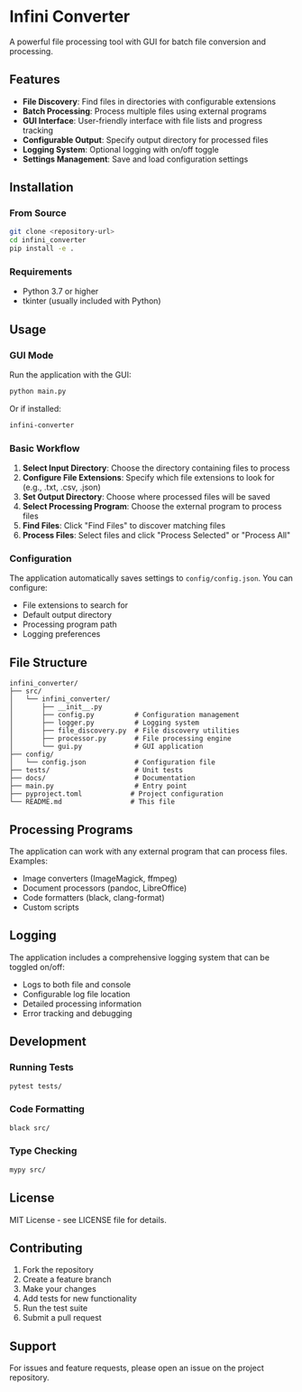 # Infini Converter

A powerful file processing tool with GUI for batch file conversion and processing.

## Features

- **File Discovery**: Find files in directories with configurable extensions
- **Batch Processing**: Process multiple files using external programs
- **GUI Interface**: User-friendly interface with file lists and progress tracking
- **Configurable Output**: Specify output directory for processed files
- **Logging System**: Optional logging with on/off toggle
- **Settings Management**: Save and load configuration settings

## Installation

### From Source

```bash
git clone <repository-url>
cd infini_converter
pip install -e .
```

### Requirements

- Python 3.7 or higher
- tkinter (usually included with Python)

## Usage

### GUI Mode

Run the application with the GUI:

```bash
python main.py
```

Or if installed:

```bash
infini-converter
```

### Basic Workflow

1. **Select Input Directory**: Choose the directory containing files to process
2. **Configure File Extensions**: Specify which file extensions to look for (e.g., .txt, .csv, .json)
3. **Set Output Directory**: Choose where processed files will be saved
4. **Select Processing Program**: Choose the external program to process files
5. **Find Files**: Click "Find Files" to discover matching files
6. **Process Files**: Select files and click "Process Selected" or "Process All"

### Configuration

The application automatically saves settings to `config/config.json`. You can configure:

- File extensions to search for
- Default output directory
- Processing program path
- Logging preferences

## File Structure

```
infini_converter/
├── src/
│   └── infini_converter/
│       ├── __init__.py
│       ├── config.py          # Configuration management
│       ├── logger.py          # Logging system
│       ├── file_discovery.py  # File discovery utilities
│       ├── processor.py       # File processing engine
│       └── gui.py             # GUI application
├── config/
│   └── config.json            # Configuration file
├── tests/                     # Unit tests
├── docs/                      # Documentation
├── main.py                    # Entry point
├── pyproject.toml            # Project configuration
└── README.md                 # This file
```

## Processing Programs

The application can work with any external program that can process files. Examples:

- Image converters (ImageMagick, ffmpeg)
- Document processors (pandoc, LibreOffice)
- Code formatters (black, clang-format)
- Custom scripts

## Logging

The application includes a comprehensive logging system that can be toggled on/off:

- Logs to both file and console
- Configurable log file location
- Detailed processing information
- Error tracking and debugging

## Development

### Running Tests

```bash
pytest tests/
```

### Code Formatting

```bash
black src/
```

### Type Checking

```bash
mypy src/
```

## License

MIT License - see LICENSE file for details.

## Contributing

1. Fork the repository
2. Create a feature branch
3. Make your changes
4. Add tests for new functionality
5. Run the test suite
6. Submit a pull request

## Support

For issues and feature requests, please open an issue on the project repository.
